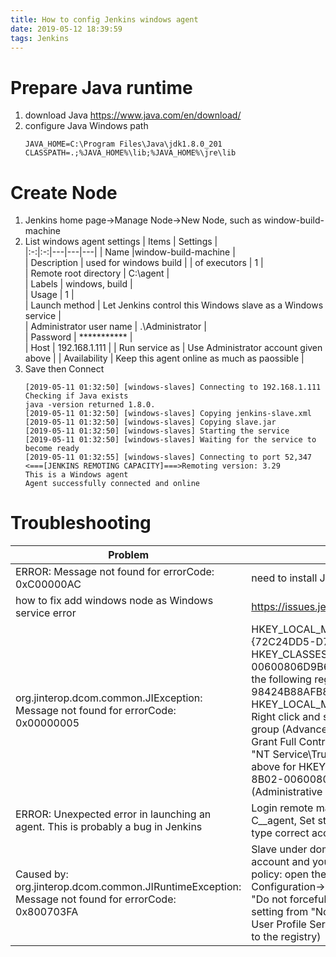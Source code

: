 ```yaml
---
title: How to config Jenkins windows agent
date: 2019-05-12 18:39:59
tags: Jenkins
---
```


# Prepare Java runtime
1. download Java https://www.java.com/en/download/
2. configure Java Windows path
    ```
    JAVA_HOME=C:\Program Files\Java\jdk1.8.0_201
    CLASSPATH=.;%JAVA_HOME%\lib;%JAVA_HOME%\jre\lib
    ```



# Create Node
1. Jenkins home page->Manage Node->New Node, such as window-build-machine
2. List windows agent settings
    | Items  | Settings |   
    |:-:|:-:|---|---|---|
    | Name  |window-build-machine |   
    | Description  | used for windows build | 
    | of executors | 1  |  
    | Remote root directory | C:\agent |  
    | Labels | windows, build |  
    | Usage | 1  |  
    | Launch method	| Let Jenkins control this Windows slave as a Windows service |  
    | Administrator user name | .\Administrator |  
    | Password | *********** |  
    | Host | 192.168.1.111 |
    | Run service as | Use Administrator account given above |
    | Availability | Keep this agent online as much as paossible |
3. Save then Connect
    ```
    [2019-05-11 01:32:50] [windows-slaves] Connecting to 192.168.1.111
    Checking if Java exists
    java -version returned 1.8.0.
    [2019-05-11 01:32:50] [windows-slaves] Copying jenkins-slave.xml
    [2019-05-11 01:32:50] [windows-slaves] Copying slave.jar
    [2019-05-11 01:32:50] [windows-slaves] Starting the service
    [2019-05-11 01:32:50] [windows-slaves] Waiting for the service to become ready
    [2019-05-11 01:32:55] [windows-slaves] Connecting to port 52,347
    <===[JENKINS REMOTING CAPACITY]===>Remoting version: 3.29
    This is a Windows agent
    Agent successfully connected and online
    ```

# Troubleshooting
| Problem  | how to fix |   
|---|---|
| ERROR: Message not found for errorCode: 0xC00000AC  |need to install JDK, and config JAVA environment variable|   
| how to fix add windows node as Windows service error | https://issues.jenkins-ci.org/browse/JENKINS-16418 | 
| org.jinterop.dcom.common.JIException: Message not found for errorCode: 0x00000005 | HKEY_LOCAL_MACHINE\SOFTWARE\Classes\Wow6432Node\CLSID {72C24DD5-D70A-438B-8A42-98424B88AFB8}, HKEY_CLASSES_ROOT\CLSID{76A64158-CB41-11D1-8B02-00600806D9B6} Launch 'regedit' (as Administrator), Find (Ctrl+F) the following registry key: "{72C24DD5-D70A-438B-8A42-98424B88AFB8}" in HKEY_LOCAL_MACHINE\SOFTWARE\Classes\Wow6432Node\CLSID\, Right click and select 'Permissions', Change owner to administrators group (Advanced...). Change permissions for administrators group. Grant Full Control, Change owner back to TrustedInstaller (user is "NT Service\TrustedInstaller" on local machine), Repeat the steps above for HKEY_CLASSES_ROOT\CLSID {76A64158-CB41-11D1-8B02-00600806D9B6}, Restart Remote Registry Service (Administrative Tools / Services) |  
| ERROR: Unexpected error in launching an agent. This is probably a bug in Jenkins| Login remote machine and open Services, find jenkinsslave-C__agent, Set startup type: Automatic, Log On: select This account, type correct account and password, start jenkinsslave-C__agent |  
| Caused by: org.jinterop.dcom.common.JIRuntimeException: Message not found for errorCode: 0x800703FA | Slave under domain account, If your slave is running under a domain account and you get an error code 0x800703FA, change a group policy: open the group policy editor (gpedit.msc) go to Computer Configuration->Administrative Templates->System-> UserProfiles, "Do not forcefully unload the user registry at user logoff" Change the setting from "Not Configured" to "Enabled", which disables the new User Profile Service feature ('DisableForceUnload' is the value added to the registry) | 


